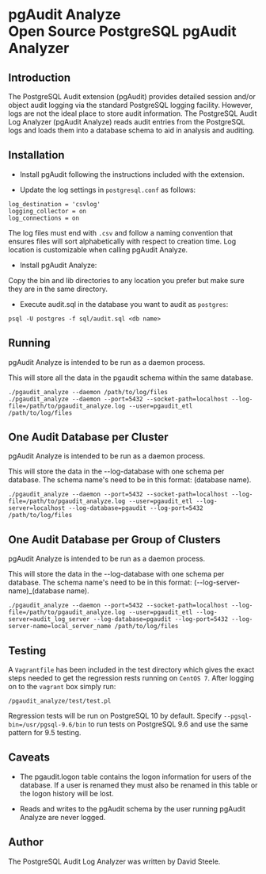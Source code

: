 # pgAudit Analyze <br/> Open Source PostgreSQL pgAudit Analyzer

## Introduction

The PostgreSQL Audit extension (pgAudit) provides detailed session and/or object audit logging via the standard PostgreSQL logging facility. However, logs are not the ideal place to store audit information. The PostgreSQL Audit Log Analyzer (pgAudit Analyze) reads audit entries from the PostgreSQL logs and loads them into a database schema to aid in analysis and auditing.

## Installation

* Install pgAudit following the instructions included with the extension.

* Update the log settings in `postgresql.conf` as follows:
```
log_destination = 'csvlog'
logging_collector = on
log_connections = on
```
The log files must end with `.csv` and follow a naming convention that ensures files will sort alphabetically with respect to creation time. Log location is customizable when calling pgAudit Analyze.

* Install pgAudit Analyze:

Copy the bin and lib directories to any location you prefer but make sure they are in the same directory.

* Execute audit.sql in the database you want to audit as `postgres`:
```
psql -U postgres -f sql/audit.sql <db name>
```

## Running

pgAudit Analyze is intended to be run as a daemon process.

This will store all the data in the pgaudit schema within the same database.
```
./pgaudit_analyze --daemon /path/to/log/files
./pgaudit_analyze --daemon --port=5432 --socket-path=localhost --log-file=/path/to/pgaudit_analyze.log --user=pgaudit_etl /path/to/log/files
```

## One Audit Database per Cluster

pgAudit Analyze is intended to be run as a daemon process.

This will store the data in the --log-database with one schema per database. The schema name's need to be in this format: (database name).
```
./pgaudit_analyze --daemon --port=5432 --socket-path=localhost --log-file=/path/to/pgaudit_analyze.log --user=pgaudit_etl --log-server=localhost --log-database=pgaudit --log-port=5432 /path/to/log/files
```

## One Audit Database per Group of Clusters

pgAudit Analyze is intended to be run as a daemon process.

This will store the data in the --log-database with one schema per database. The schema name's need to be in this format: (--log-server-name)_(database name).
```
./pgaudit_analyze --daemon --port=5432 --socket-path=localhost --log-file=/path/to/pgaudit_analyze.log --user=pgaudit_etl --log-server=audit_log_server --log-database=pgaudit --log-port=5432 --log-server-name=local_server_name /path/to/log/files
```

## Testing

A `Vagrantfile` has been included in the test directory which gives the exact steps needed to get the regression rests running on `CentOS 7`. After logging on to the `vagrant` box simply run:
```
/pgaudit_analyze/test/test.pl
```
Regression tests will be run on PostgreSQL 10 by default. Specify `--pgsql-bin=/usr/pgsql-9.6/bin` to run tests on PostgreSQL 9.6 and use the same pattern for 9.5 testing.

## Caveats

* The pgaudit.logon table contains the logon information for users of the database. If a user is renamed they must also be renamed in this table or the logon history will be lost.

* Reads and writes to the pgAudit schema by the user running pgAudit Analyze are never logged.

## Author

The PostgreSQL Audit Log Analyzer was written by David Steele.
